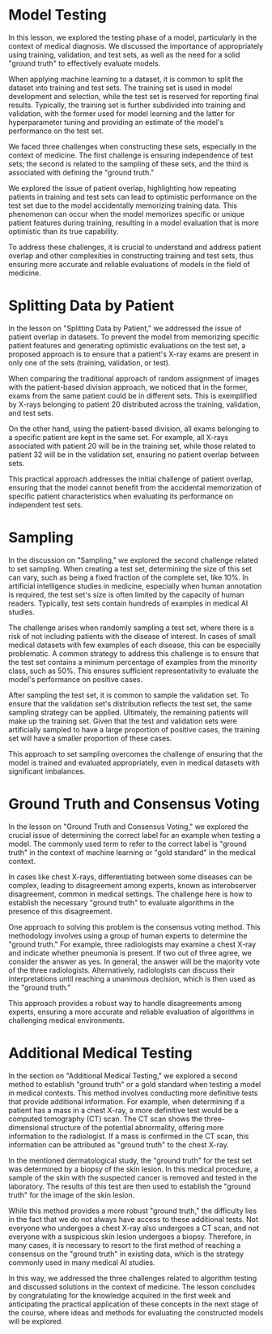 # Model Testing

In this lesson, we explored the testing phase of a model, particularly in the context of medical diagnosis. We discussed the importance of appropriately using training, validation, and test sets, as well as the need for a solid "ground truth" to effectively evaluate models.

When applying machine learning to a dataset, it is common to split the dataset into training and test sets. The training set is used in model development and selection, while the test set is reserved for reporting final results. Typically, the training set is further subdivided into training and validation, with the former used for model learning and the latter for hyperparameter tuning and providing an estimate of the model's performance on the test set.

We faced three challenges when constructing these sets, especially in the context of medicine. The first challenge is ensuring independence of test sets; the second is related to the sampling of these sets, and the third is associated with defining the "ground truth."

We explored the issue of patient overlap, highlighting how repeating patients in training and test sets can lead to optimistic performance on the test set due to the model accidentally memorizing training data. This phenomenon can occur when the model memorizes specific or unique patient features during training, resulting in a model evaluation that is more optimistic than its true capability.

To address these challenges, it is crucial to understand and address patient overlap and other complexities in constructing training and test sets, thus ensuring more accurate and reliable evaluations of models in the field of medicine.

# Splitting Data by Patient

In the lesson on "Splitting Data by Patient," we addressed the issue of patient overlap in datasets. To prevent the model from memorizing specific patient features and generating optimistic evaluations on the test set, a proposed approach is to ensure that a patient's X-ray exams are present in only one of the sets (training, validation, or test).

When comparing the traditional approach of random assignment of images with the patient-based division approach, we noticed that in the former, exams from the same patient could be in different sets. This is exemplified by X-rays belonging to patient 20 distributed across the training, validation, and test sets.

On the other hand, using the patient-based division, all exams belonging to a specific patient are kept in the same set. For example, all X-rays associated with patient 20 will be in the training set, while those related to patient 32 will be in the validation set, ensuring no patient overlap between sets.

This practical approach addresses the initial challenge of patient overlap, ensuring that the model cannot benefit from the accidental memorization of specific patient characteristics when evaluating its performance on independent test sets.

# Sampling

In the discussion on "Sampling," we explored the second challenge related to set sampling. When creating a test set, determining the size of this set can vary, such as being a fixed fraction of the complete set, like 10%. In artificial intelligence studies in medicine, especially when human annotation is required, the test set's size is often limited by the capacity of human readers. Typically, test sets contain hundreds of examples in medical AI studies.

The challenge arises when randomly sampling a test set, where there is a risk of not including patients with the disease of interest. In cases of small medical datasets with few examples of each disease, this can be especially problematic. A common strategy to address this challenge is to ensure that the test set contains a minimum percentage of examples from the minority class, such as 50%. This ensures sufficient representativity to evaluate the model's performance on positive cases.

After sampling the test set, it is common to sample the validation set. To ensure that the validation set's distribution reflects the test set, the same sampling strategy can be applied. Ultimately, the remaining patients will make up the training set. Given that the test and validation sets were artificially sampled to have a large proportion of positive cases, the training set will have a smaller proportion of these cases.

This approach to set sampling overcomes the challenge of ensuring that the model is trained and evaluated appropriately, even in medical datasets with significant imbalances.

# Ground Truth and Consensus Voting

In the lesson on "Ground Truth and Consensus Voting," we explored the crucial issue of determining the correct label for an example when testing a model. The commonly used term to refer to the correct label is "ground truth" in the context of machine learning or "gold standard" in the medical context.

In cases like chest X-rays, differentiating between some diseases can be complex, leading to disagreement among experts, known as interobserver disagreement, common in medical settings. The challenge here is how to establish the necessary "ground truth" to evaluate algorithms in the presence of this disagreement.

One approach to solving this problem is the consensus voting method. This methodology involves using a group of human experts to determine the "ground truth." For example, three radiologists may examine a chest X-ray and indicate whether pneumonia is present. If two out of three agree, we consider the answer as yes. In general, the answer will be the majority vote of the three radiologists. Alternatively, radiologists can discuss their interpretations until reaching a unanimous decision, which is then used as the "ground truth."

This approach provides a robust way to handle disagreements among experts, ensuring a more accurate and reliable evaluation of algorithms in challenging medical environments.

# Additional Medical Testing

In the section on "Additional Medical Testing," we explored a second method to establish "ground truth" or a gold standard when testing a model in medical contexts. This method involves conducting more definitive tests that provide additional information. For example, when determining if a patient has a mass in a chest X-ray, a more definitive test would be a computed tomography (CT) scan. The CT scan shows the three-dimensional structure of the potential abnormality, offering more information to the radiologist. If a mass is confirmed in the CT scan, this information can be attributed as "ground truth" to the chest X-ray.

In the mentioned dermatological study, the "ground truth" for the test set was determined by a biopsy of the skin lesion. In this medical procedure, a sample of the skin with the suspected cancer is removed and tested in the laboratory. The results of this test are then used to establish the "ground truth" for the image of the skin lesion.

While this method provides a more robust "ground truth," the difficulty lies in the fact that we do not always have access to these additional tests. Not everyone who undergoes a chest X-ray also undergoes a CT scan, and not everyone with a suspicious skin lesion undergoes a biopsy. Therefore, in many cases, it is necessary to resort to the first method of reaching a consensus on the "ground truth" in existing data, which is the strategy commonly used in many medical AI studies.

In this way, we addressed the three challenges related to algorithm testing and discussed solutions in the context of medicine. The lesson concludes by congratulating for the knowledge acquired in the first week and anticipating the practical application of these concepts in the next stage of the course, where ideas and methods for evaluating the constructed models will be explored.